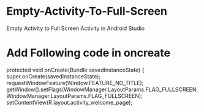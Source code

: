 # Empty-Activity-To-Full-Screen
Empty Activity to Full Screen Activity in Android Studio
# Add Following code in oncreate 
  protected void onCreate(Bundle savedInstanceState) {
        super.onCreate(savedInstanceState);
        requestWindowFeature(Window.FEATURE_NO_TITLE);
        getWindow().setFlags(WindowManager.LayoutParams.FLAG_FULLSCREEN,
                WindowManager.LayoutParams.FLAG_FULLSCREEN);
        setContentView(R.layout.activity_welcome_page);
